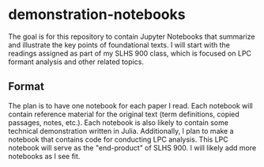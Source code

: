 # demonstration-notebooks
The goal is for this repository to contain Jupyter Notebooks that summarize and illustrate the key points of foundational texts. I will start with the readings assigned as part of my SLHS 900 class, which is focused on LPC formant analysis and other related topics.
## Format
The plan is to have one notebook for each paper I read. Each notebook will contain reference material for the original text (term definitions, copied passages, notes, etc.). Each notebook is also likely to contain some technical demonstration written in Julia.
Additionally, I plan to make a notebook that contains code for conducting LPC analysis. This LPC notebook will serve as the "end-product" of SLHS 900.
I will likely add more notebooks as I see fit.
